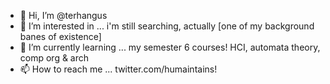 - 👋 Hi, I’m @terhangus
- 👀 I’m interested in ... i'm still searching, actually [one of my background banes of existence]
- 🌱 I’m currently learning ... my semester 6 courses! HCI, automata theory, comp org & arch
- 📫 How to reach me ... twitter.com/humaintains!

<!---
terhangus/terhangus is a ✨ special ✨ repository because its `README.md` (this file) appears on your GitHub profile.
You can click the Preview link to take a look at your changes.
--->
